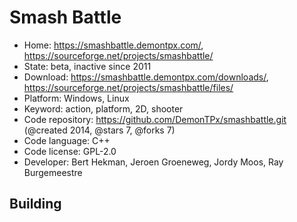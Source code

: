 # Smash Battle

- Home: https://smashbattle.demontpx.com/, https://sourceforge.net/projects/smashbattle/
- State: beta, inactive since 2011
- Download: https://smashbattle.demontpx.com/downloads/, https://sourceforge.net/projects/smashbattle/files/
- Platform: Windows, Linux
- Keyword: action, platform, 2D, shooter
- Code repository: https://github.com/DemonTPx/smashbattle.git (@created 2014, @stars 7, @forks 7)
- Code language: C++
- Code license: GPL-2.0
- Developer: Bert Hekman, Jeroen Groeneweg, Jordy Moos, Ray Burgemeestre

## Building
